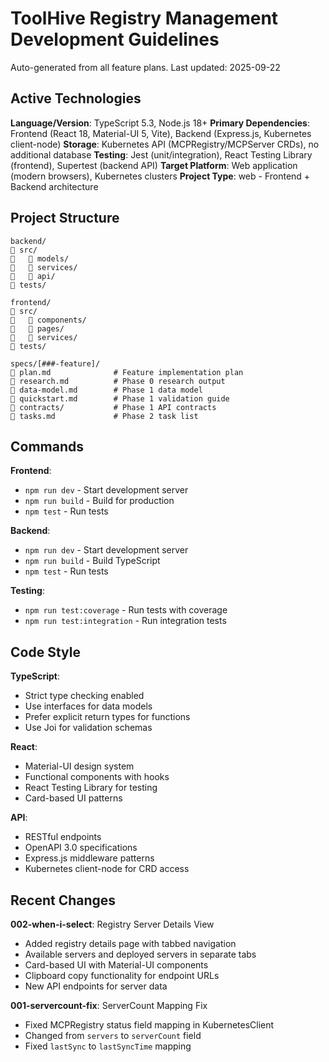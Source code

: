 # ToolHive Registry Management Development Guidelines

Auto-generated from all feature plans. Last updated: 2025-09-22

## Active Technologies

**Language/Version**: TypeScript 5.3, Node.js 18+
**Primary Dependencies**: Frontend (React 18, Material-UI 5, Vite), Backend (Express.js, Kubernetes client-node)
**Storage**: Kubernetes API (MCPRegistry/MCPServer CRDs), no additional database
**Testing**: Jest (unit/integration), React Testing Library (frontend), Supertest (backend API)
**Target Platform**: Web application (modern browsers), Kubernetes clusters
**Project Type**: web - Frontend + Backend architecture

## Project Structure
```
backend/
   src/
      models/
      services/
      api/
   tests/

frontend/
   src/
      components/
      pages/
      services/
   tests/

specs/[###-feature]/
   plan.md              # Feature implementation plan
   research.md          # Phase 0 research output
   data-model.md        # Phase 1 data model
   quickstart.md        # Phase 1 validation guide
   contracts/           # Phase 1 API contracts
   tasks.md             # Phase 2 task list
```

## Commands

**Frontend**:
- `npm run dev` - Start development server
- `npm run build` - Build for production
- `npm test` - Run tests

**Backend**:
- `npm run dev` - Start development server
- `npm run build` - Build TypeScript
- `npm test` - Run tests

**Testing**:
- `npm run test:coverage` - Run tests with coverage
- `npm run test:integration` - Run integration tests

## Code Style

**TypeScript**:
- Strict type checking enabled
- Use interfaces for data models
- Prefer explicit return types for functions
- Use Joi for validation schemas

**React**:
- Material-UI design system
- Functional components with hooks
- React Testing Library for testing
- Card-based UI patterns

**API**:
- RESTful endpoints
- OpenAPI 3.0 specifications
- Express.js middleware patterns
- Kubernetes client-node for CRD access

## Recent Changes

**002-when-i-select**: Registry Server Details View
- Added registry details page with tabbed navigation
- Available servers and deployed servers in separate tabs
- Card-based UI with Material-UI components
- Clipboard copy functionality for endpoint URLs
- New API endpoints for server data

**001-servercount-fix**: ServerCount Mapping Fix
- Fixed MCPRegistry status field mapping in KubernetesClient
- Changed from `servers` to `serverCount` field
- Fixed `lastSync` to `lastSyncTime` mapping

<!-- MANUAL ADDITIONS START -->
<!-- MANUAL ADDITIONS END -->